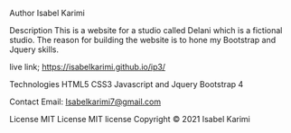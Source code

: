 
Author 
Isabel Karimi

Description 
This is a website for a studio called Delani which is a fictional studio. The reason for building the website is to hone my Bootstrap and Jquery skills.

live link;
https://isabelkarimi.github.io/ip3/

Technologies 
HTML5 
CSS3 
Javascript and Jquery Bootstrap 4

Contact Email: Isabelkarimi7@gmail.com

License MIT License MIT license Copyright © 2021 Isabel Karimi
